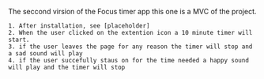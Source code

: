 The seccond virsion of the Focus timer app this one is a MVC of the project.

    1. After installation, see [placeholder]
    2. When the user clicked on the extention icon a 10 minute timer will start.
    3. if the user leaves the page for any reason the timer will stop and a sad sound will play
    4. if the user succefully staus on for the time needed a happy sound will play and the timer will stop
    